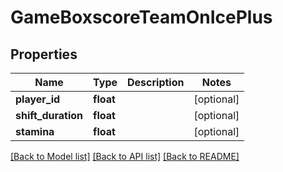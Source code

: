 # GameBoxscoreTeamOnIcePlus

## Properties
Name | Type | Description | Notes
------------ | ------------- | ------------- | -------------
**player_id** | **float** |  | [optional] 
**shift_duration** | **float** |  | [optional] 
**stamina** | **float** |  | [optional] 

[[Back to Model list]](../README.md#documentation-for-models) [[Back to API list]](../README.md#documentation-for-api-endpoints) [[Back to README]](../README.md)

